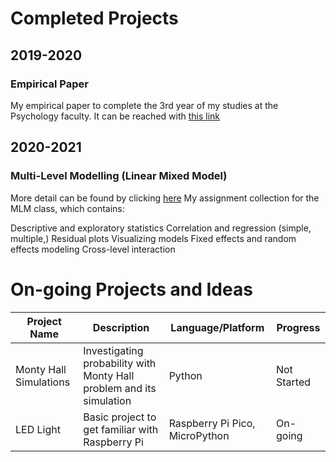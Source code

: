 # Completed Projects

## 2019-2020

### Empirical Paper

My empirical paper to complete the 3rd year of my studies at the Psychology faculty. It can be reached with [this link](https://github.com/sinem-ay/persit)

## 2020-2021

### Multi-Level Modelling (Linear Mixed Model)

More detail can be found by clicking [here](https://github.com/sinem-ay/MLM-class)
My assignment collection for the MLM class, which contains:

Descriptive and exploratory statistics
Correlation and regression (simple, multiple,)
Residual plots
Visualizing models
Fixed effects and random effects modeling
Cross-level interaction

# On-going Projects and Ideas

| Project Name  | Description | Language/Platform | Progress |
| --- | --- | --- | --- |
| Monty Hall Simulations  | Investigating probability with Monty Hall problem and its simulation | Python | Not Started |
|  LED Light              | Basic project to get familiar with Raspberry Pi  | Raspberry Pi Pico, MicroPython | On-going |

